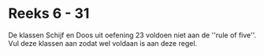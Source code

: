 # Reeks 6 - 31
De klassen Schijf en Doos uit oefening 23 voldoen niet aan de ''rule of five''.
Vul deze klassen aan zodat wel voldaan is aan deze regel.